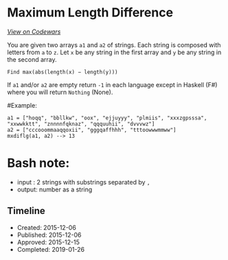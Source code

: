 # Maximum Length Difference
[*View on Codewars*](https://www.codewars.com/kata/maximum-length-difference)

You are given two arrays `a1` and `a2` of strings. Each string is composed with letters from `a` to `z`.
Let `x` be any string in the first array and `y` be any string in the second array. 

  `Find max(abs(length(x) − length(y)))`

If `a1` and/or `a2` are empty return `-1` in each language
except in Haskell (F#) where you will return `Nothing` (None).

#Example:
```
a1 = ["hoqq", "bbllkw", "oox", "ejjuyyy", "plmiis", "xxxzgpsssa", "xxwwkktt", "znnnnfqknaz", "qqquuhii", "dvvvwz"]
a2 = ["cccooommaaqqoxii", "gggqaffhhh", "tttoowwwmmww"]
mxdiflg(a1, a2) --> 13

```

# Bash note:
 - input : 2 strings with substrings separated by `,`
 - output: number as a string

## Timeline
- Created: 2015-12-06
- Published: 2015-12-06
- Approved: 2015-12-15
- Completed: 2019-01-26